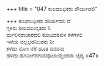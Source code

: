 +++
title = "047 ಕುಲದಲಧಿಕರು ಶೌರ್ಯದಲಿ"

+++
ಕುಲದಲಧಿಕರು ಶೌರ್ಯದಲಿ ವೆ  
ಗ್ಗಳರು ಶೀಲದಲುನ್ನತರು ನಿ  
ರ್ಮಲಿನರಾಚಾರದಲಿ ಕೋವಿದರಖಿಳ ಕಳೆಗಳಲಿ  
ಇಳೆಯ ವಲ್ಲಭರನಿಬರನು ನೀ  
ಕಳೆದು ನೊಣ ನೆರೆ ಹೂತ ವನವನು  
ಹಳಿದು ಹಗಿನಿಂಗೆರಗುವವೊಲಾಯ್ತೆಂದನಾ ಚೈದ್ಯ     ॥47॥